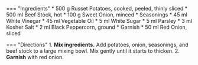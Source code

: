 === "Ingredients"
    * 500 g Russet Potatoes, cooked, peeled, thinly sliced
    * 500 ml Beef Stock, hot
    * 100 g Sweet Onion, minced
    * Seasonings
        * 45 ml White Vinegar
        * 45 ml Vegetable Oil
        * 5 ml White Sugar
        * 5 ml Parsley
        * 3 ml Kosher Salt
        * 2 ml Black Peppercorn, ground
    * Garnish
        * 50 ml Red Onion, sliced

=== "Directions"
    1. **Mix ingredients.** Add potatoes, onion, seasonings, and beef stock to a large mixing bowl. Mix gently until it starts to thicken.
    2. **Garnish** with red onion.

[^1]:
    ["Original Wiener Erdäpfelsalat."](https://www.chefkoch.de/rezepte/158711069500551/Original-Wiener-Erdaepfelsalat.html) *Chef Koch.* 22 November 2003. Accessed 2020.
